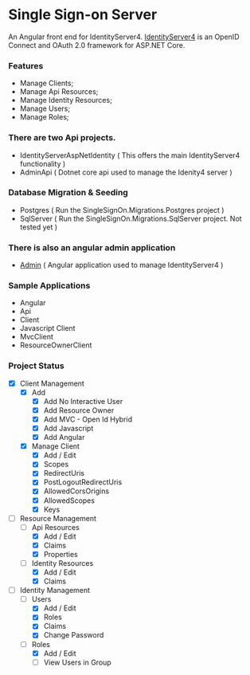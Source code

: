 # Single Sign-on Server

An Angular front end for IdentityServer4. [IdentityServer4](http://docs.identityserver.io/en/latest/) is an OpenID Connect and OAuth 2.0 framework for ASP.NET Core. 

### Features

- Manage Clients;
- Manage Api Resources;
- Manage Identity Resources;
- Manage Users;
- Manage Roles;

### There are two Api projects.
- IdentityServerAspNetIdentity ( This offers the main IdentityServer4 functionality )
- AdminApi ( Dotnet core api used to manage the Idenity4 server ) 

### Database Migration & Seeding
- Postgres ( Run the SingleSignOn.Migrations.Postgres project )
- SqlServer ( Run the SingleSignOn.Migrations.SqlServer project. Not tested yet )

### There is also an angular admin application
- [Admin](https://dev.azure.com/laredoza/SingleSignOn) ( Angular application used to manage IdentityServer4 )

### Sample Applications
- Angular
- Api
- Client
- Javascript Client
- MvcClient
- ResourceOwnerClient

### Project Status

- [x] Client Management
    - [x] Add
        - [x] Add No Interactive User
        - [x] Add Resource Owner
        - [x] Add MVC - Open Id Hybrid
        - [x] Add Javascript
        - [x] Add Angular
    - [x] Manage Client
        - [x] Add / Edit
        - [x] Scopes
        - [x] RedirectUris
        - [x] PostLogoutRedirectUris
        - [x] AllowedCorsOrigins
        - [x] AllowedScopes
        - [x] Keys 
- [ ] Resource Management
    - [ ] Api Resources
        - [x] Add / Edit
        - [x] Claims
        - [x] Properties
    - [ ] Identity Resources
        - [X] Add / Edit
        - [X] Claims
- [ ] Identity Management
    - [ ] Users
        - [X] Add / Edit
        - [X] Roles
        - [X] Claims
        - [X] Change Password
    - [ ] Roles
        - [X] Add / Edit
        - [ ] View Users in Group
